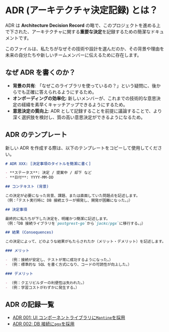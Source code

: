 # ADR (アーキテクチャ決定記録) とは？

ADR は **Architecture Decision Record** の略で、このプロジェクトを進める上で下された、アーキテクチャに関する**重要な決定**を記録するための簡潔なドキュメントです。

このファイルは、私たちがなぜその技術や設計を選んだのか、その背景や理由を未来の自分たちや新しいチームメンバーに伝えるために存在します。

## なぜ ADR を書くのか？

- **背景の共有**: 「なぜこのライブラリを使っているの？」という疑問に、後からでも正確に答えられるようにするため。
- **オンボーディングの効率化**: 新しいメンバーが、これまでの技術的な意思決定の経緯を素早くキャッチアップできるようにするため。
- **意思決定の質向上**: ADR として記録することを前提に議論することで、より深く選択肢を検討し、質の高い意思決定ができるようになるため。

## ADR のテンプレート

新しい ADR を作成する際は、以下のテンプレートをコピーして使用してください。

```markdown
# ADR XXX: [決定事項のタイトルを簡潔に書く]

- **ステータス**: 決定 / 提案中 / 却下 など
- **日付**: YYYY-MM-DD

## コンテキスト (背景)

この決定が必要になった背景、課題、または直面していた問題点を記述します。
（例：「テスト実行時に DB 接続エラーが頻発し、開発が困難になった。」）

## 決定事項

最終的に私たちが下した決定を、明確かつ簡潔に記述します。
（例：「DB 接続ライブラリを`postgrest-go`から`jackc/pgx`に移行する。」）

## 結果 (Consequences)

この決定によって、どのような結果がもたらされたか（メリット・デメリット）を記述します。

### メリット

- （例：接続が安定し、テストが常に成功するようになった。）
- （例：標準的な SQL を書く方式になり、コードの可読性が向上した。）

### デメリット

- （例：クエリビルダーの利便性は失われた。）
- （例：学習コストがわずかに発生する。）
```

## ADR の記録一覧

- [ADR 001: UI コンポーネントライブラリに`Mantine`を採用](./001-adopt-mantine-for-ui-component-library.md)
- [ADR 002: DB 接続に`pgx`を採用](./002-use-pgx-for-db-connection.md)
